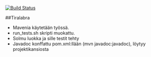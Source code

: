[![Build Status](https://travis-ci.org/TiraLabra/TiraLabra.svg?branch=master)](https://travis-ci.org/TiraLabra/TiraLabra)

##Tiralabra
* Mavenia käytetään työssä.
* run_tests.sh skripti muokattu.
* Solmu luokka ja sille testit tehty
* Javadoc konffattu pom.xml:llään (mvn javadoc:javadoc), löytyy projektikansiosta
